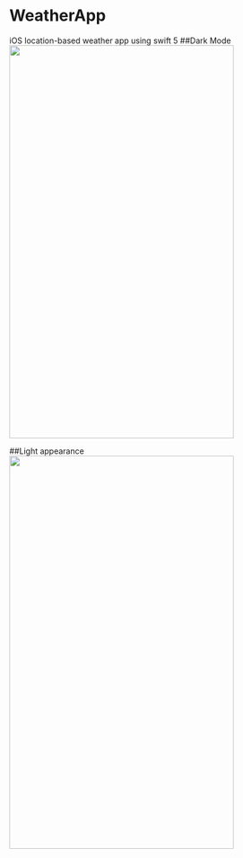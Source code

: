 # WeatherApp
iOS location-based weather app using swift 5
##Dark Mode
<img src="https://user-images.githubusercontent.com/45356920/79699860-b74be400-829a-11ea-9d87-a2dff52ffc8b.png" width="400" height="700">

##Light appearance
<img src="https://user-images.githubusercontent.com/45356920/79699866-bdda5b80-829a-11ea-8a99-7a151ee2b08f.png" width="400" height="700">

